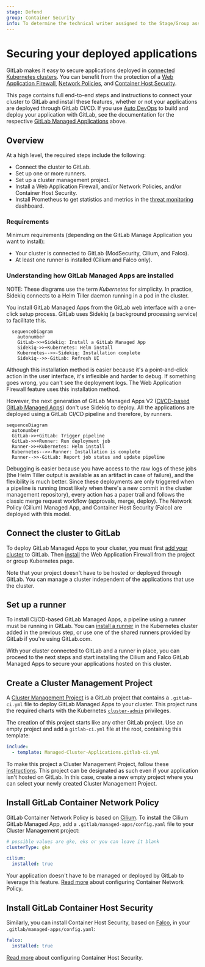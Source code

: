 ```yaml
---
stage: Defend
group: Container Security
info: To determine the technical writer assigned to the Stage/Group associated with this page, see https://about.gitlab.com/handbook/engineering/ux/technical-writing/#designated-technical-writers
---
```


# Securing your deployed applications

GitLab makes it easy to secure applications deployed in [connected Kubernetes clusters](index.md).
You can benefit from the protection of a [Web Application Firewall](../../../topics/web_application_firewall/quick_start_guide.md),
[Network Policies](../../../topics/autodevops/stages.md#network-policy),
and [Container Host Security](../../clusters/applications.md#install-falco-using-gitlab-cicd).

This page contains full end-to-end steps and instructions to connect your cluster to GitLab and
install these features, whether or not your applications are deployed through GitLab CI/CD. If you
use [Auto DevOps](../../../topics/autodevops/index.md)
to build and deploy your application with GitLab, see the documentation for the respective
[GitLab Managed Applications](../../clusters/applications.md)
above.

## Overview

At a high level, the required steps include the following:

- Connect the cluster to GitLab.
- Set up one or more runners.
- Set up a cluster management project.
- Install a Web Application Firewall, and/or Network Policies, and/or Container Host
  Security.
- Install Prometheus to get statistics and metrics in the
  [threat monitoring](../../application_security/threat_monitoring/)
  dashboard.

### Requirements

Minimum requirements (depending on the GitLab Manage Application you want to install):

- Your cluster is connected to GitLab (ModSecurity, Cilium, and Falco).
- At least one runner is installed (Cilium and Falco only).

### Understanding how GitLab Managed Apps are installed

NOTE:
These diagrams use the term _Kubernetes_ for simplicity. In practice, Sidekiq connects to a Helm
Tiller daemon running in a pod in the cluster.

You install GitLab Managed Apps from the GitLab web interface with a one-click setup process. GitLab
uses Sidekiq (a background processing service) to facilitate this.

```mermaid
  sequenceDiagram
    autonumber
    GitLab->>+Sidekiq: Install a GitLab Managed App
    Sidekiq->>+Kubernetes: Helm install
    Kubernetes-->>-Sidekiq: Installation complete
    Sidekiq-->>-GitLab: Refresh UI
```

Although this installation method is easier because it's a point-and-click action in the user
interface, it's inflexible and harder to debug. If something goes wrong, you can't see the
deployment logs. The Web Application Firewall feature uses this installation method.

However, the next generation of GitLab Managed Apps V2 ([CI/CD-based GitLab Managed Apps](https://gitlab.com/groups/gitlab-org/-/epics/2103))
don't use Sidekiq to deploy. All the applications are deployed using a GitLab CI/CD pipeline and
therefore, by runners.

```mermaid
sequenceDiagram
  autonumber
  GitLab->>+GitLab: Trigger pipeline
  GitLab->>+Runner: Run deployment job
  Runner->>+Kubernetes: Helm install
  Kubernetes-->>-Runner: Installation is complete
  Runner-->>-GitLab: Report job status and update pipeline
```

Debugging is easier because you have access to the raw logs of these jobs (the Helm Tiller output is
available as an artifact in case of failure), and the flexibility is much better. Since these
deployments are only triggered when a pipeline is running (most likely when there's a new commit in
the cluster management repository), every action has a paper trail and follows the classic merge
request workflow (approvals, merge, deploy). The Network Policy (Cilium) Managed App, and Container
Host Security (Falco) are deployed with this model.

## Connect the cluster to GitLab

To deploy GitLab Managed Apps to your cluster, you must first
[add your cluster](add_remove_clusters.md)
to GitLab. Then [install](../../clusters/applications.md#installing-applications)
the Web Application Firewall from the project or group Kubernetes page.

Note that your project doesn't have to be hosted or deployed through GitLab. You can manage a
cluster independent of the applications that use the cluster.

## Set up a runner

To install CI/CD-based GitLab Managed Apps, a pipeline using a runner must be running in
GitLab. You can [install a runner](../../clusters/applications.md#gitlab-runner)
in the Kubernetes cluster added in the previous step, or use one of the shared runners provided by
GitLab if you're using GitLab.com.

With your cluster connected to GitLab and a runner in place, you can proceed to the next
steps and start installing the Cilium and Falco GitLab Managed Apps to secure your applications
hosted on this cluster.

## Create a Cluster Management Project

A [Cluster Management Project](../../clusters/management_project.md)
is a GitLab project that contains a `.gitlab-ci.yml` file to deploy GitLab Managed Apps to your
cluster. This project runs the required charts with the Kubernetes
[`cluster-admin`](https://kubernetes.io/docs/reference/access-authn-authz/rbac/#user-facing-roles)
privileges.

The creation of this project starts like any other GitLab project. Use an empty
project and add a `gitlab-ci.yml` file at the root, containing this template:

```yaml
include:
  - template: Managed-Cluster-Applications.gitlab-ci.yml
```

To make this project a Cluster Management Project, follow these
[instructions](../../clusters/management_project.md#selecting-a-cluster-management-project).
This project can be designated as such even if your application isn't hosted on GitLab. In this
case, create a new empty project where you can select your newly created Cluster Management Project.

## Install GitLab Container Network Policy

GitLab Container Network Policy is based on [Cilium](https://cilium.io/). To
install the Cilium GitLab Managed App, add a
`.gitlab/managed-apps/config.yaml` file to your Cluster Management project:

```yaml
# possible values are gke, eks or you can leave it blank
clusterType: gke

cilium:
  installed: true
```

Your application doesn't have to be managed or deployed by GitLab to leverage this feature.
[Read more](../../clusters/applications.md#install-cilium-using-gitlab-cicd)
about configuring Container Network Policy.

## Install GitLab Container Host Security

Similarly, you can install Container Host Security, based on
[Falco](https://falco.org/), in your `.gitlab/managed-apps/config.yaml`:

```yaml
falco:
  installed: true
```

[Read more](../../clusters/applications.md#install-falco-using-gitlab-cicd)
about configuring Container Host Security.
